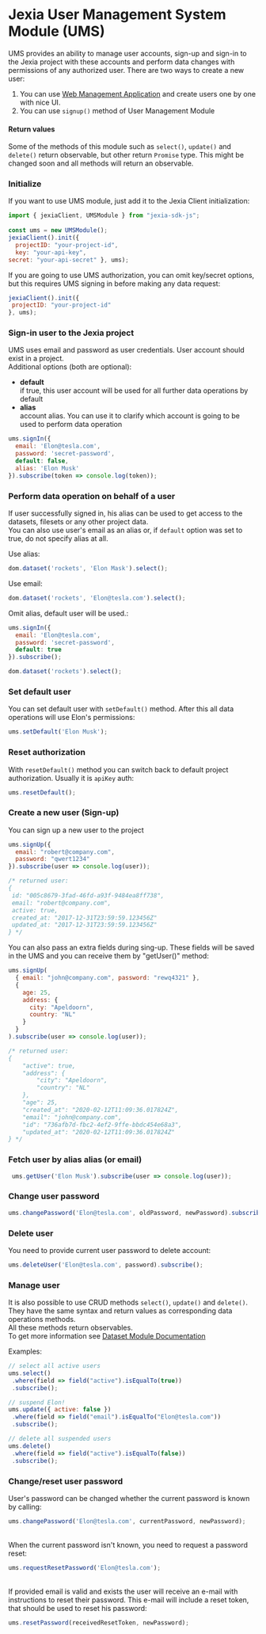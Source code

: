 # Jexia User Management System Module (UMS) 
UMS provides an ability to manage user accounts, sign-up and sign-in to the Jexia project with these accounts and perform  data changes with permissions of any authorized user. There are two ways to create a new user:   
  
1. You can use [Web Management Application](https://docs.jexia.com/getting-started/user-management/) and create  users one by one with nice UI.   
2. You can use `signup()` method of User Management Module  
  
#### Return values
Some of the methods of this module such as `select()`, `update()` and `delete()` return observable, but other return `Promise` type. This might be changed soon and all methods will return an observable.  
  
### Initialize  
If you want to use UMS module, just add it to the Jexia Client initialization:  
```javascript 
import { jexiaClient, UMSModule } from "jexia-sdk-js";  
  
const ums = new UMSModule();   
jexiaClient().init({    
  projectID: "your-project-id",    
  key: "your-api-key",    
secret: "your-api-secret" }, ums); 
```    
 If you are going to use UMS authorization, you can omit key/secret options,   
 but this requires UMS signing in before making any data request:  
```javascript  
jexiaClient().init({    
 projectID: "your-project-id"  
}, ums); 
```

### Sign-in user to the Jexia project  
UMS uses email and password as user credentials. User account should exist in a project.    
Additional options (both are optional):  
- **default**  
  if true, this user account will be used for all further data operations by default  
- **alias**  
  account alias. You can use it to clarify which account is going to be used to perform data operation  

```javascript
ums.signIn({
  email: 'Elon@tesla.com',
  password: 'secret-password',
  default: false,
  alias: 'Elon Musk'
}).subscribe(token => console.log(token));
```

### Perform data operation on behalf of a user 
If user successfully signed in, his alias can be used to get access to the datasets, filesets or any other project data.   
You can also use user's email as an alias or, if `default` option was set to true, do not specify alias at all.  

Use alias:
```javascript
dom.dataset('rockets', 'Elon Mask').select();
```
 Use email:
```javascript 
dom.dataset('rockets', 'Elon@tesla.com').select(); 
```    
   
Omit alias, default user will be used.:  
```javascript 
ums.signIn({
  email: 'Elon@tesla.com',
  password: 'secret-password',
  default: true  
}).subscribe();

dom.dataset('rockets').select(); 
```

### Set default user  
You can set default user with `setDefault()` method. After this all data operations will use Elon's permissions:  
```javascript 
ums.setDefault('Elon Musk'); 
```

### Reset authorization
With `resetDefault()` method you can switch back to default project authorization. Usually it is `apiKey` auth:  
```javascript
ums.resetDefault();
```

### Create a new user (Sign-up)
You can sign up a new user to the project
```javascript
ums.signUp({
  email: "robert@company.com",
  password: "qwert1234"
}).subscribe(user => console.log(user));

/* returned user: 
{
 id: "005c8679-3fad-46fd-a93f-9484ea8ff738",
 email: "robert@company.com",
 active: true,
 created_at: "2017-12-31T23:59:59.123456Z"
 updated_at: "2017-12-31T23:59:59.123456Z"
} */
```

You can also pass an extra fields during sing-up. These fields will be saved in the UMS and you can receive them by
"getUser()" method:
```javascript
ums.signUp(
  { email: "john@company.com", password: "rewq4321" },
  { 
    age: 25, 
    address: { 
      city: "Apeldoorn",
      country: "NL"
    }
  }
).subscribe(user => console.log(user));

/* returned user:
{
    "active": true,
    "address": {
        "city": "Apeldoorn",
        "country": "NL"
    },
    "age": 25,
    "created_at": "2020-02-12T11:09:36.017824Z",
    "email": "john@company.com",
    "id": "736afb7d-fbc2-4ef2-9ffe-bbdc454e68a3",
    "updated_at": "2020-02-12T11:09:36.017824Z"
} */
```

### Fetch user by alias alias (or email) 
```javascript 
 ums.getUser('Elon Musk').subscribe(user => console.log(user)); 
```
 
### Change user password 
```javascript
ums.changePassword('Elon@tesla.com', oldPassword, newPassword).subscribe(); 
```

### Delete user  
You need to provide current user password to delete account:  
```javascript 
ums.deleteUser('Elon@tesla.com', password).subscribe();
```

### Manage user
It is also possible to use CRUD methods `select()`, `update()` and `delete()`. They have the same syntax  and return values as corresponding data operations methods.  
All these methods return observables.   
To get more information see [Dataset Module Documentation](https://jexia.github.io/jexia-sdk-js/additional-documentation/dataset-operations.html)  

Examples: 
```javascript  
// select all active users  
ums.select()  
 .where(field => field("active").isEqualTo(true))  
 .subscribe();  
```
```javascript  
// suspend Elon!  
ums.update({ active: false })  
 .where(field => field("email").isEqualTo("Elon@tesla.com"))  
 .subscribe();  
```
```javascript  
// delete all suspended users  
ums.delete()  
 .where(field => field("active").isEqualTo(false))  
 .subscribe();  
```

### Change/reset user password
User's password can be changed whether the current password is known by calling:
```javascript
ums.changePassword('Elon@tesla.com', currentPassword, newPassword);
```
\
When the current password isn't known, you need to request a password reset:
```javascript
ums.requestResetPassword('Elon@tesla.com');
```
\
If provided email is valid and exists the user will receive an e-mail with instructions to reset their password. This e-mail will include a reset token, that should be used to reset his password:
```javascript
ums.resetPassword(receivedResetToken, newPassword);
```
